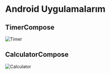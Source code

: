 # Android Uygulamalarım

## TimerCompose


![Timer](https://github.com/pekeramazan/pekeramazan/images/timer.png)

## CalculatorCompose


![Calculator](ttps://github.com/pekeramazan/pekeramazan/images/calculatır.png)